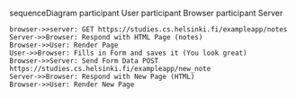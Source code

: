 sequenceDiagram
    participant User
    participant Browser
    participant Server

    browser->>server: GET https://studies.cs.helsinki.fi/exampleapp/notes
    Server->>Browser: Respond with HTML Page (notes)
    Browser->>User: Render Page
    User->>Browser: Fills in Form and saves it (You look great)
    Browser->>Server: Send Form Data POST https://studies.cs.helsinki.fi/exampleapp/new_note
    Server->>Browser: Respond with New Page (HTML)
    Browser->>User: Render New Page

